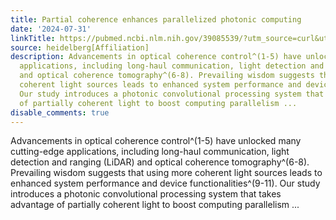 ```yaml
---
title: Partial coherence enhances parallelized photonic computing
date: '2024-07-31'
linkTitle: https://pubmed.ncbi.nlm.nih.gov/39085539/?utm_source=curl&utm_medium=rss&utm_campaign=pubmed-2&utm_content=1FakS-2QOkCT8HsMOQP1bCRQ4YzyumYOmxmF0moLsQ3dFB1E9V&fc=20220326224207&ff=20240801181938&v=2.18.0.post9+e462414
source: heidelberg[Affiliation]
description: Advancements in optical coherence control^(1-5) have unlocked many cutting-edge
  applications, including long-haul communication, light detection and ranging (LiDAR)
  and optical coherence tomography^(6-8). Prevailing wisdom suggests that using more
  coherent light sources leads to enhanced system performance and device functionalities^(9-11).
  Our study introduces a photonic convolutional processing system that takes advantage
  of partially coherent light to boost computing parallelism ...
disable_comments: true
---
```

Advancements in optical coherence control^(1-5) have unlocked many cutting-edge applications, including long-haul communication, light detection and ranging (LiDAR) and optical coherence tomography^(6-8). Prevailing wisdom suggests that using more coherent light sources leads to enhanced system performance and device functionalities^(9-11). Our study introduces a photonic convolutional processing system that takes advantage of partially coherent light to boost computing parallelism ...